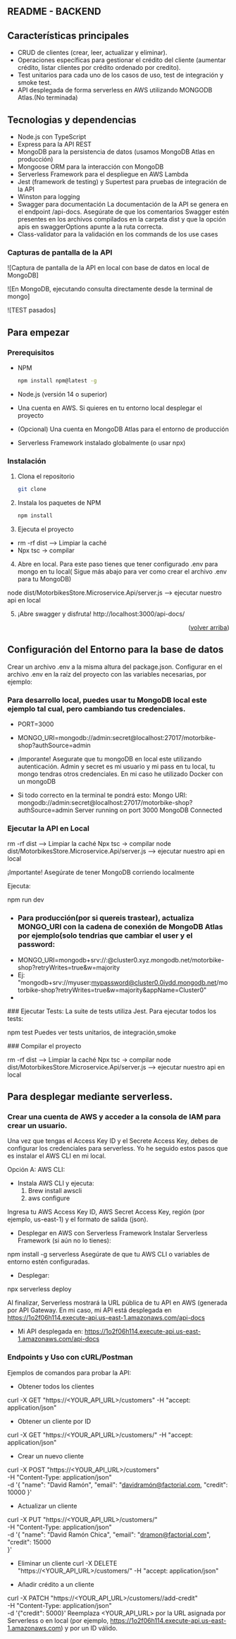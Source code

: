 ## README - BACKEND
## Características principales

- CRUD de clientes (crear, leer, actualizar y eliminar).
- Operaciones específicas para gestionar el crédito del cliente (aumentar crédito, listar clientes por crédito ordenado por credito).
- Test unitarios para cada uno de los casos de uso, test de integración y smoke test.
- API desplegada de forma serverless en AWS utilizando MONGODB Atlas.(No terminada)

## Tecnologias y dependencias

- Node.js con TypeScript
- Express para la API REST
- MongoDB para la persistencia de datos (usamos MongoDB Atlas en producción)
- Mongoose ORM para la interacción con MongoDB
- Serverless Framework para el despliegue en AWS Lambda
- Jest (framework de testing) y Supertest para pruebas de integración de la API
- Winston para logging
- Swagger para documentación La documentación de la API se genera en el endpoint /api-docs. Asegúrate de que los comentarios Swagger estén presentes en los archivos compilados en la carpeta dist y que la opción apis en swaggerOptions apunte a la ruta correcta.
- Class-validator para la validación en los commands de los use cases

  
### Capturas de pantalla de la API

![Captura de pantalla de la API en local con base de datos en local de MongoDB]

![En MongoDB, ejecutando consulta directamente desde la terminal de mongo] 

![TEST pasados] 

## Para empezar

### Prerequisitos

- NPM

  ```sh
  npm install npm@latest -g
  ```
- Node.js (versión 14 o superior)
- Una cuenta en AWS. Si quieres en tu entorno local desplegar el proyecto
- (Opcional) Una cuenta en MongoDB Atlas para el entorno de producción
- Serverless Framework instalado globalmente (o usar npx)

### Instalación

1. Clona el repositorio

   ```sh
   git clone 
   ```

2. Instala los paquetes de NPM

   ```sh
   npm install
   ```

3. Ejecuta el proyecto

- rm -rf dist --> Limpiar la caché
- Npx tsc -> compilar

4. Abre en local. Para este paso tienes que tener configurado .env para mongo en tu local( Sigue más abajo para ver como crear el archivo .env para tu MongoDB)
   
node dist/MotorbikesStore.Microservice.Api/server.js --> ejecutar nuestro api en local

5. ¡Abre swagger y disfruta!
http://localhost:3000/api-docs/
<p align="right">(<a href="#readme-top">volver arriba</a>)</p>

## Configuración del Entorno para la base de datos
Crear un archivo .env a la misma altura del package.json. Configurar en el archivo .env en la raíz del proyecto con las variables necesarias, por ejemplo:

###  Para desarrollo local, puedes usar tu MongoDB local este ejemplo tal cual, pero cambiando tus credenciales.
- PORT=3000
- MONGO_URI=mongodb://admin:secret@localhost:27017/motorbike-shop?authSource=admin

- ¡Imporante! Asegurate que tu mongoDB en local este utilizando autenticación. Admin y secret es mi usuario y mi pass en tu local, tu mongo tendras otros credenciales. En mi caso he utilizado Docker con un mongoDB
- Si todo correcto en la terminal te pondrá esto: Mongo URI: mongodb://admin:secret@localhost:27017/motorbike-shop?authSource=admin Server running on port 3000 MongoDB Connected

### Ejecutar la API en Local

rm -rf dist --> Limpiar la caché
Npx tsc -> compilar
node dist/MotorbikesStore.Microservice.Api/server.js --> ejecutar nuestro api en local

¡Importante! Asegúrate de tener MongoDB corriendo localmente 

Ejecuta:

npm run dev

- ### Para producción(por si quereis trastear), actualiza MONGO_URI con la cadena de conexión de MongoDB Atlas por ejemplo(solo tendrias que cambiar el user y el password:
- MONGO_URI=mongodb+srv://<user>:<password>@cluster0.xyz.mongodb.net/motorbike-shop?retryWrites=true&w=majority
- Ej: "mongodb+srv://myuser:mypassword@cluster0.0iydd.mongodb.net/motorbike-shop?retryWrites=true&w=majority&appName=Cluster0"
- 
### Ejecutar Tests: 
La suite de tests utiliza Jest. Para ejecutar todos los tests:

npm test
Puedes ver tests unitarios, de integración,smoke


### Compilar el proyecto 

rm -rf dist --> Limpiar la caché
Npx tsc -> compilar
node dist/MotorbikesStore.Microservice.Api/server.js --> ejecutar nuestro api en local


## Para desplegar mediante serverless. 

### Crear una cuenta de AWS y acceder a la consola de IAM para crear un usuario. 
Una vez que tengas el Access Key ID y el Secrete Access Key, debes de configurar los credenciales para serverless.  Yo he seguido estos pasos que es instalar el AWS CLI en mi local.

Opción A: AWS CLI:
- Instala AWS CLI y ejecuta:
  1. Brew install awscli
  2. aws configure

Ingresa tu AWS Access Key ID, AWS Secret Access Key, región (por ejemplo, us-east-1) y el formato de salida (json).


- Desplegar en AWS con Serverless Framework
Instalar Serverless Framework (si aún no lo tienes):

npm install -g serverless
Asegúrate de que tu AWS CLI o variables de entorno estén configuradas.

- Desplegar:

npx serverless deploy

Al finalizar, Serverless mostrará la URL pública de tu API en AWS (generada por API Gateway. En mi caso, mi API está desplegada en https://1o2f06h114.execute-api.us-east-1.amazonaws.com/api-docs

- Mi API desplegada en:  https://1o2f06h114.execute-api.us-east-1.amazonaws.com/api-docs

### Endpoints y Uso con cURL/Postman
Ejemplos de comandos para probar la API:

- Obtener todos los clientes

curl -X GET "https://<YOUR_API_URL>/customers" -H "accept: application/json"

- Obtener un cliente por ID

curl -X GET "https://<YOUR_API_URL>/customers/<customer-id>" -H "accept: application/json"

- Crear un nuevo cliente

curl -X POST "https://<YOUR_API_URL>/customers" \
  -H "Content-Type: application/json" \
  -d '{
        "name": "David Ramón",
        "email": "davidramón@factorial.com,
        "credit": 10000
      }'
- Actualizar un cliente

curl -X PUT "https://<YOUR_API_URL>/customers/<customer-id>" \
  -H "Content-Type: application/json" \
  -d '{
        "name": "David Ramón Chica",
        "email": "dramon@factorial.com",
        "credit": 15000        
      }'
- Eliminar un cliente
curl -X DELETE "https://<YOUR_API_URL>/customers/<customer-id>" -H "accept: application/json"

- Añadir crédito a un cliente

curl -X PATCH "https://<YOUR_API_URL>/customers/<customer-id>/add-credit" \
  -H "Content-Type: application/json" \
  -d '{"credit": 5000}'
Reemplaza <YOUR_API_URL> por la URL asignada por Serverless o en local (por ejemplo, https://1o2f06h114.execute-api.us-east-1.amazonaws.com) y <customer-id> por un ID válido.
